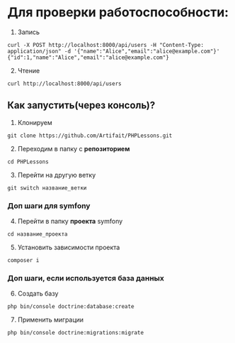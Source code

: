 
# Для проверки работоспособности:
1) Запись
```
curl -X POST http://localhost:8000/api/users -H "Content-Type: application/json" -d '{"name":"Alice","email":"alice@example.com"}' {"id":1,"name":"Alice","email":"alice@example.com"}
```
2) Чтение
```
curl http://localhost:8000/api/users
```

## Как запустить(через консоль)?
1) Клонируем
```
git clone https://github.com/Artifait/PHPLessons.git
```
2) Переходим в папку с **репозиторием**
```
cd PHPLessons
```
3) Перейти на другую ветку
```
git switch название_ветки
```
### Доп шаги для symfony
4) Перейти в папку **проекта** symfony
```
cd название_проекта
```
5) Установить зависимости проекта
```
composer i
```
### Доп шаги, если используется база данных
6) Создать базу
```
php bin/console doctrine:database:create
```
7) Применить миграции
```
php bin/console doctrine:migrations:migrate 
```
